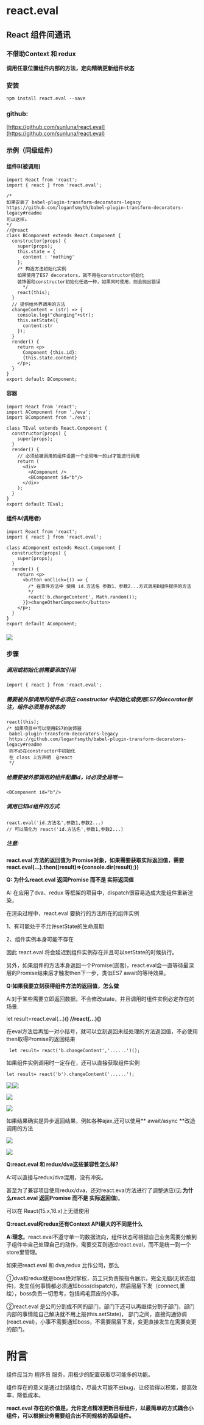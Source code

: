 # react.eval

## React 组件间通讯

### 不借助Context 和 redux

**调用任意位置组件内部的方法，定向精确更新组件状态**

### **安装**

`npm install react.eval --save`

### github:

[https://github.com/sunluna/react.eval](https://github.com/sunluna/react.eval)

### 示例（同级组件）

#### 组件B\(被调用\)

```
import React from 'react';
import { react } from 'react.eval';

/*
如果安装了 babel-plugin-transform-decorators-legacy
https://github.com/loganfsmyth/babel-plugin-transform-decorators-legacy#readme
可以这样↓
*/
//@react 
class BComponent extends React.Component {
  constructor(props) {
    super(props);
    this.state = {
      content : 'nothing'
    };
    /* 构造方法初始化实例
    如果使用了ES7 decorators，就不用在constructor初始化
    装饰器和constructor初始化任选一种，如果同时使用，则会抛出错误
      */
    react(this);
  }
  // 提供给外界调用的方法
  changeContent = (str) => {
    console.log("changing"+str);
    this.setState({
      content:str
    });
  }
  render() {
    return <p>
      Component {this.id}:
      {this.state.content}
    </p>;
  }
}
export default BComponent;
```

#### 容器

```
import React from 'react';
import AComponent from './eva';
import BComponent from './evb';

class TEval extends React.Component {
  constructor(props) {
    super(props);
  }
  render() {
    // 必须给被调用的组件设置一个全局唯一的id才能进行调用
    return (
      <div>
        <AComponent />
        <BComponent id="b"/>
      </div>
    );
  }
}
export default TEval;
```

#### 组件A\(调用者\)

```
import React from 'react';
import { react } from 'react.eval';

class AComponent extends React.Component {
  constructor(props) {
    super(props);
  }
  render() {
    return <p>
      <button onClick={() => {
        /* 在事件方法中 使用 id.方法名 参数1、参数2...方式调用B组件提供的方法
        */
        react('b.changeContent', Math.random());
      }}>changeOtherComponent</button>
    </p>;
  }
}
export default AComponent;
```

##### ![](/assets/t.gif)

### 步骤

##### 调用或初始化前需要添加引用

```
import { react } from 'react.eval';
```

##### 需要被外部调用的组件必须在 constructor 中初始化或使用ES7的decorator标注，组件必须是有状态的

```
react(this);
/* 如果项目中可以使用ES7的装饰器 
 babel-plugin-transform-decorators-legacy
 https://github.com/loganfsmyth/babel-plugin-transform-decorators-legacy#readme
 则不必在constructor中初始化
 在 class 上方声明  @react
 */
```

##### 给需要被外部调用的组件配置id，id必须全局唯一

```
<BComponent id="b"/>
```

##### 调用已知id组件的方式.

```
react.eval('id.方法名',参数1,参数2...)
// 可以简化为 react('id.方法名',参数1,参数2...)
```

##### **注意:**

**react.eval 方法的返回值为 Promise对象，如果需要获取实际返回值，需要 react.eval\(...\).then\(\(result\)=&gt;{console.dir\(result\);}\)**

**Q: 为什么react.eval 返回Promise  而不是 实际返回值**

A: 在应用了dva、redux 等框架的项目中，dispatch很容易造成大批组件重新渲染，

在渲染过程中，react.eval 要执行的方法所在的组件实例

1、有可能处于不允许setState的生命周期

2、组件实例本身可能不存在

因此 react.eval 将会延迟到组件实例存在并且可以setState的时候执行。

另外，如果组件的方法本身返回一个Promise\(嵌套\)，react.eval会一直等待最深层的Promise结束后才触发then下一步，类似ES7 await的等待效果。

**Q:如果我要立刻获得组件方法的返回值，怎么做**

A:对于某些需要立即返回数据，不会修改state，并且调用时组件实例必定存在的场景.

let result=react.eval\(...\)**\(\)                                          //react\(...\)\(\)**

在eval方法后再加一对小括号，就可以立刻返回未经处理的方法返回值，不必使用then取得Promise的返回结果

```
 let result= react('b.changeContent','......')();
```

如果组件实例调用时一定存在，还可以直接获取组件实例

```
let result= react('b').changeContent('......');
```

![](/assets/import.png)![](/assets/20180408133437.png)

![](/assets/imposrt.png)

![](/assets/20180408133126.png)

如果结果确实是异步返回结果，例如各种ajax,还可以使用** await/async **改造调用的方法

![](/assets/impaasddddort.png)

![](/assets/impozzrt.png)

**Q:react.eval 和 redux/dva这些兼容性怎么样?**

A:可以直接与redux/dva混用，没有冲突。

甚至为了兼容项目使用redux/dva，还对react.eval方法进行了调整适应\(见:**为什么react.eval 返回Promise  而不是 实际返回值**\)。

可以在 React\(15.x,16.x\)上无缝使用

**Q:react.eval和redux还有Context API最大的不同是什么**

**A:理念**。react.eval不遵守单一的数据流向，组件状态可根据自己业务需要分散到子组件中自己处理自己的动作，需要交互则通过react.eval，而不是统一到一个store里管理。

如果把react.eval 和 dva,redux 比作公司，那么

①dva和redux就是boss绝对掌权，员工只负责按指令展示，完全无脑\(无状态组件\)，发生任何事情都必须通知boss\(dispatch\)，然后层层下发（connect,重绘），boss负责一切思考，包括鸡毛蒜皮的小事。

②react.eval 是公司分割成不同的部门，部门下还可以再继续分割子部门，部门内部的事情能自己解决就不用上报\(this.setState\)， 部门之间，直接沟通协调\(react.eval\)，小事不需要通知boss，不需要层层下发，变更直接发生在需要变更的部门。

# 

# 附言

组件应当为 程序员 服务，用极少的配置获取尽可能多的功能。

组件存在的意义是通过封装组合，尽最大可能不出bug，让经验得以积累，提高效率，降低成本。

**react.eval 存在的价值是，允许定点精准更新目标组件，以最简单的方式耦合小组件，可以根据业务需要组合出不同规格的高级组件。**


